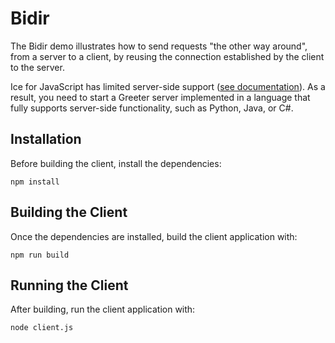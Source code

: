 # Bidir

The Bidir demo illustrates how to send requests "the other way around", from a server to a client, by reusing the
connection established by the client to the server.

Ice for JavaScript has limited server-side support ([see documentation][1]). As a result, you need to start a Greeter
server implemented in a language that fully supports server-side functionality, such as Python, Java, or C#.

## Installation

Before building the client, install the dependencies:

```shell
npm install
```

## Building the Client

Once the dependencies are installed, build the client application with:

```shell
npm run build
```

## Running the Client

After building, run the client application with:

```shell
node client.js
```

[1]: https://doc.zeroc.com/ice/3.7/language-mappings/javascript-mapping
